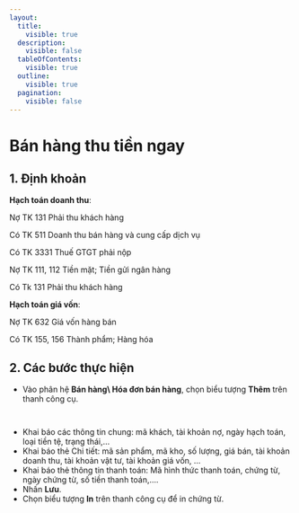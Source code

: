 ```yaml
---
layout:
  title:
    visible: true
  description:
    visible: false
  tableOfContents:
    visible: true
  outline:
    visible: true
  pagination:
    visible: false
---
```


# Bán hàng thu tiền ngay

## 1.      Định khoản

&#x20;**Hạch toán doanh thu**:

Nợ TK 131                    Phải thu khách hàng

&#x20;     Có TK 511               Doanh thu bán hàng và cung cấp dịch vụ

&#x20;     Có TK 3331             Thuế GTGT phải nộp

Nợ TK 111, 112            Tiền mặt; Tiền gửi ngân hàng

&#x20;     Có Tk 131                Phải thu khách hàng

&#x20;**Hạch toán giá vốn**:

Nợ TK 632                     Giá vốn hàng bán

&#x20;     Có TK 155, 156        Thành phẩm; Hàng hóa

&#x20;

## 2.      Các bước thực hiện

* Vào phân hệ **Bán hàng\ Hóa đơn bán hàng**, chọn biểu tượng **Thêm** trên thanh công cụ.

<figure><img src=".gitbook/assets/sb_image (2).png" alt=""><figcaption></figcaption></figure>

<figure><img src=".gitbook/assets/sb_image (6).png" alt=""><figcaption></figcaption></figure>

* Khai báo các thông tin chung: mã khách, tài khoản nợ, ngày hạch toán, loại tiền tệ, trạng thái,…
* Khai báo thẻ Chi tiết: mã sản phẩm, mã kho, số lượng, giá bán, tài khoản doanh thu, tài khoản vật tư, tài khoản giá vốn, …
* Khai báo thẻ thông tin thanh toán: Mã hình thức thanh toán, chứng từ, ngày chứng từ, số tiền thanh toán,….
* Nhấn **Lưu**.
* Chọn biểu tượng **In** trên thanh công cụ để in chứng từ.

